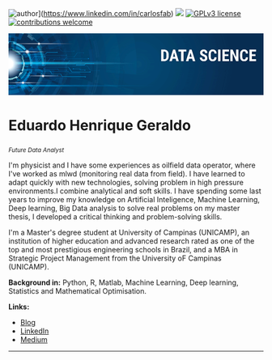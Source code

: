 ![author](https://img.shields.io/badge/author-carlosfab-red.svg)](https://www.linkedin.com/in/carlosfab) [![](https://img.shields.io/badge/python-3.7+-blue.svg)](https://www.python.org/downloads/release/python-365/) [![GPLv3 license](https://img.shields.io/badge/License-GPLv3-blue.svg)](http://perso.crans.org/besson/LICENSE.html) [![contributions welcome](https://img.shields.io/badge/contributions-welcome-brightgreen.svg?style=flat)](https://github.com/carlosfab/data_science/issues)

<p align="center">
  <img src="banner.png" >
</p>

# Eduardo Henrique Geraldo
<sub>*Future Data Analyst* </sub>

I'm physicist and I have some experiences as oilfield data operator, where I've worked as mlwd (monitoring real data from field). I have learned to adapt quickly with new technologies, solving problem in high pressure environments.I combine analytical and soft skills. I have spending some last years to improve my knowledge on Artificial Inteligence, Machine Learning, Deep learning, Big Data analysis to solve real problems on my master thesis, I developed a critical thinking and problem-solving skills.

I'm a Master's degree student at University of Campinas (UNICAMP), an institution of higher education and advanced research rated as one of the top and most prestigious engineering schools in Brazil, and a MBA in Strategic Project Management from the University oF Campinas (UNICAMP).

**Background in:** Python, R, Matlab, Machine Learning, Deep learning, Statistics and Mathematical Optimisation.

**Links:**
* [Blog](http://sigmoidal.ai)
* [LinkedIn](https://www.linkedin.com/in/mlwdfieldengineer)
* [Medium](https://www.medium.com)


---





